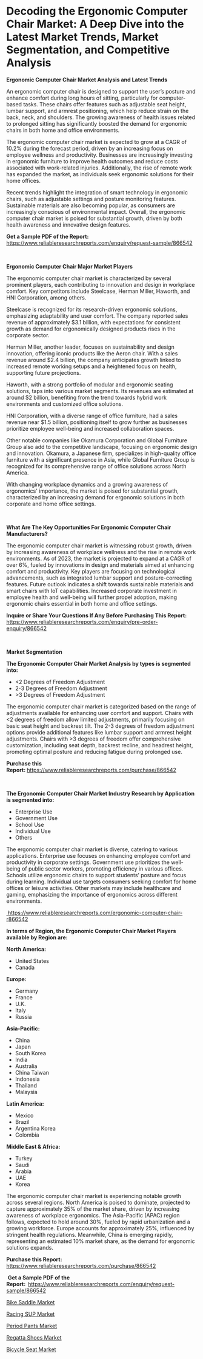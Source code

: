 <p><h1>Decoding the Ergonomic Computer Chair Market: A Deep Dive into the Latest Market Trends, Market Segmentation, and Competitive Analysis</h1></p><p><strong>Ergonomic Computer Chair Market Analysis and Latest Trends</strong></p>
<p><p>An ergonomic computer chair is designed to support the user’s posture and enhance comfort during long hours of sitting, particularly for computer-based tasks. These chairs offer features such as adjustable seat height, lumbar support, and armrest positioning, which help reduce strain on the back, neck, and shoulders. The growing awareness of health issues related to prolonged sitting has significantly boosted the demand for ergonomic chairs in both home and office environments.</p><p>The ergonomic computer chair market is expected to grow at a CAGR of 10.2% during the forecast period, driven by an increasing focus on employee wellness and productivity. Businesses are increasingly investing in ergonomic furniture to improve health outcomes and reduce costs associated with work-related injuries. Additionally, the rise of remote work has expanded the market, as individuals seek ergonomic solutions for their home offices. </p><p>Recent trends highlight the integration of smart technology in ergonomic chairs, such as adjustable settings and posture monitoring features. Sustainable materials are also becoming popular, as consumers are increasingly conscious of environmental impact. Overall, the ergonomic computer chair market is poised for substantial growth, driven by both health awareness and innovative design features.</p></p>
<p><strong>Get a Sample PDF of the Report:&nbsp;</strong> <a href="https://www.reliableresearchreports.com/enquiry/request-sample/866542?utm_campaign=12&utm_medium=2&utm_source=Github&utm_content=ia&utm_term=07022025&utm_id=ergonomic-computer-chair">https://www.reliableresearchreports.com/enquiry/request-sample/866542</a></p>
<p>&nbsp;</p>
<p><strong>Ergonomic Computer Chair Major Market Players</strong></p>
<p><p>The ergonomic computer chair market is characterized by several prominent players, each contributing to innovation and design in workplace comfort. Key competitors include Steelcase, Herman Miller, Haworth, and HNI Corporation, among others. </p><p>Steelcase is recognized for its research-driven ergonomic solutions, emphasizing adaptability and user comfort. The company reported sales revenue of approximately $3.1 billion, with expectations for consistent growth as demand for ergonomically designed products rises in the corporate sector.</p><p>Herman Miller, another leader, focuses on sustainability and design innovation, offering iconic products like the Aeron chair. With a sales revenue around $2.4 billion, the company anticipates growth linked to increased remote working setups and a heightened focus on health, supporting future projections.</p><p>Haworth, with a strong portfolio of modular and ergonomic seating solutions, taps into various market segments. Its revenues are estimated at around $2 billion, benefiting from the trend towards hybrid work environments and customized office solutions.</p><p>HNI Corporation, with a diverse range of office furniture, had a sales revenue near $1.5 billion, positioning itself to grow further as businesses prioritize employee well-being and increased collaboration spaces.</p><p>Other notable companies like Okamura Corporation and Global Furniture Group also add to the competitive landscape, focusing on ergonomic design and innovation. Okamura, a Japanese firm, specializes in high-quality office furniture with a significant presence in Asia, while Global Furniture Group is recognized for its comprehensive range of office solutions across North America.</p><p>With changing workplace dynamics and a growing awareness of ergonomics' importance, the market is poised for substantial growth, characterized by an increasing demand for ergonomic solutions in both corporate and home office settings.</p></p>
<p>&nbsp;</p>
<p><strong>What Are The Key Opportunities For Ergonomic Computer Chair Manufacturers?</strong></p>
<p><p>The ergonomic computer chair market is witnessing robust growth, driven by increasing awareness of workplace wellness and the rise in remote work environments. As of 2023, the market is projected to expand at a CAGR of over 6%, fueled by innovations in design and materials aimed at enhancing comfort and productivity. Key players are focusing on technological advancements, such as integrated lumbar support and posture-correcting features. Future outlook indicates a shift towards sustainable materials and smart chairs with IoT capabilities. Increased corporate investment in employee health and well-being will further propel adoption, making ergonomic chairs essential in both home and office settings.</p></p>
<p><strong>Inquire or Share Your Questions If Any Before Purchasing This Report:</strong> <a href="https://www.reliableresearchreports.com/enquiry/pre-order-enquiry/866542?utm_campaign=12&utm_medium=2&utm_source=Github&utm_content=ia&utm_term=07022025&utm_id=ergonomic-computer-chair">https://www.reliableresearchreports.com/enquiry/pre-order-enquiry/866542</a></p>
<p>&nbsp;</p>
<p><strong>Market Segmentation</strong></p>
<p><strong>The Ergonomic Computer Chair Market Analysis by types is segmented into:</strong></p>
<p><ul><li><2 Degrees of Freedom Adjustment</li><li>2-3 Degrees of Freedom Adjustment</li><li>>3 Degrees of Freedom Adjustment</li></ul></p>
<p><p>The ergonomic computer chair market is categorized based on the range of adjustments available for enhancing user comfort and support. Chairs with <2 degrees of freedom allow limited adjustments, primarily focusing on basic seat height and backrest tilt. The 2-3 degrees of freedom adjustment options provide additional features like lumbar support and armrest height adjustments. Chairs with >3 degrees of freedom offer comprehensive customization, including seat depth, backrest recline, and headrest height, promoting optimal posture and reducing fatigue during prolonged use.</p></p>
<p><strong>Purchase this Report:&nbsp;</strong><a href="https://www.reliableresearchreports.com/purchase/866542?utm_campaign=12&utm_medium=2&utm_source=Github&utm_content=ia&utm_term=07022025&utm_id=ergonomic-computer-chair">https://www.reliableresearchreports.com/purchase/866542</a></p>
<p>&nbsp;</p>
<p><strong>The Ergonomic Computer Chair Market Industry Research by Application is segmented into:</strong></p>
<p><ul><li>Enterprise Use</li><li>Government Use</li><li>School Use</li><li>Individual Use</li><li>Others</li></ul></p>
<p><p>The ergonomic computer chair market is diverse, catering to various applications. Enterprise use focuses on enhancing employee comfort and productivity in corporate settings. Government use prioritizes the well-being of public sector workers, promoting efficiency in various offices. Schools utilize ergonomic chairs to support students’ posture and focus during learning. Individual use targets consumers seeking comfort for home offices or leisure activities. Other markets may include healthcare and gaming, emphasizing the importance of ergonomics across different environments.</p></p>
<p><a href="https://www.reliableresearchreports.com/ergonomic-computer-chair-r866542?utm_campaign=12&utm_medium=2&utm_source=Github&utm_content=ia&utm_term=07022025&utm_id=ergonomic-computer-chair">&nbsp;https://www.reliableresearchreports.com/ergonomic-computer-chair-r866542</a></p>
<p><strong>In terms of Region, the Ergonomic Computer Chair Market Players available by Region are:</strong></p>
<p>
    <p> <strong> North America: </strong>
        <ul>
            <li>United States</li>
            <li>Canada</li>
        </ul>
        </p> 
    <p> <strong> Europe: </strong>
        <ul>
            <li>Germany</li>
            <li>France</li>
            <li>U.K.</li>
            <li>Italy</li>
            <li>Russia</li>
        </ul>
        </p> 
    <p> <strong> Asia-Pacific: </strong>
        <ul>
            <li>China</li>
            <li>Japan</li>
            <li>South Korea</li>
            <li>India</li>
            <li>Australia</li>
            <li>China Taiwan</li>
            <li>Indonesia</li>
            <li>Thailand</li>
            <li>Malaysia</li>
        </ul>
        </p> 
    <p> <strong> Latin America: </strong>
        <ul>
            <li>Mexico</li>
            <li>Brazil</li>
            <li>Argentina Korea</li>
            <li>Colombia</li>
        </ul>
        </p> 
    <p> <strong> Middle East & Africa: </strong>
        <ul>
            <li>Turkey</li>
            <li>Saudi</li>
            <li>Arabia</li>
            <li>UAE</li>
            <li>Korea</li>
        </ul>
    </p>
    </p>
<p><p>The ergonomic computer chair market is experiencing notable growth across several regions. North America is poised to dominate, projected to capture approximately 35% of the market share, driven by increasing awareness of workplace ergonomics. The Asia-Pacific (APAC) region follows, expected to hold around 30%, fueled by rapid urbanization and a growing workforce. Europe accounts for approximately 25%, influenced by stringent health regulations. Meanwhile, China is emerging rapidly, representing an estimated 10% market share, as the demand for ergonomic solutions expands.</p></p>
<p><strong>Purchase this Report: </strong><a href="https://www.reliableresearchreports.com/purchase/866542?utm_campaign=12&utm_medium=2&utm_source=Github&utm_content=ia&utm_term=07022025&utm_id=ergonomic-computer-chair">https://www.reliableresearchreports.com/purchase/866542</a></p>
<p>&nbsp;<strong>Get a Sample PDF of the Report:&nbsp;&nbsp;</strong><a href="https://www.reliableresearchreports.com/enquiry/request-sample/866542?utm_campaign=12&utm_medium=2&utm_source=Github&utm_content=ia&utm_term=07022025&utm_id=ergonomic-computer-chair">https://www.reliableresearchreports.com/enquiry/request-sample/866542</a></p>
<p><strong></strong></p>
<p><p><a href="https://github.com/mshiradeth/Market-Research-Report-List-1/blob/main/bike-saddle-market.md?utm_campaign=12&utm_medium=2&utm_source=Github&utm_content=ia&utm_term=07022025&utm_id=ergonomic-computer-chair">Bike Saddle Market</a></p><p><a href="https://github.com/lisaeichler20775/Market-Research-Report-List-1/blob/main/racing-sup-market.md?utm_campaign=12&utm_medium=2&utm_source=Github&utm_content=ia&utm_term=07022025&utm_id=ergonomic-computer-chair">Racing SUP Market</a></p><p><a href="https://github.com/nemcemakoi/Market-Research-Report-List-1/blob/main/period-pants-market.md?utm_campaign=12&utm_medium=2&utm_source=Github&utm_content=ia&utm_term=07022025&utm_id=ergonomic-computer-chair">Period Pants Market</a></p><p><a href="https://github.com/katonmarti489/Market-Research-Report-List-1/blob/main/regatta-shoes-market.md?utm_campaign=12&utm_medium=2&utm_source=Github&utm_content=ia&utm_term=07022025&utm_id=ergonomic-computer-chair">Regatta Shoes Market</a></p><p><a href="https://github.com/sadithsondah72/Market-Research-Report-List-1/blob/main/bicycle-seat-market.md?utm_campaign=12&utm_medium=2&utm_source=Github&utm_content=ia&utm_term=07022025&utm_id=ergonomic-computer-chair">Bicycle Seat Market</a></p></p>